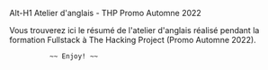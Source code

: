 Alt-H1 Atelier d'anglais - THP Promo Automne 2022



Vous trouverez ici le résumé de l'atelier d'anglais réalisé pendant la formation Fullstack à The Hacking Project (Promo Automne 2022).
              
              
              ~~ Enjoy! ~~
